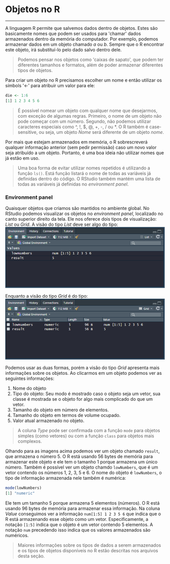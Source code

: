 # Objetos no R
---
A linguagem R permite que salvemos dados dentro de objetos. Estes são basicamente nomes que podem ser usados para 'chamar' dados armazenados dentro da memória do computador. Por exemplo, podemos armazenar dados em um objeto chamado _a_ ou _b_. Sempre que o R encontrar este objeto, irá substituí-lo pelo dado salvo dentro dele.
> Podemos pensar nos objetos como 'caixas de sapato', que podem ter diferentes tamanhos e formatos, além de poder armazenar diferentes tipos de objetos.

Para criar um objeto no R precisamos escolher um nome e então utilizar os símbols '<-' para atribuir um valor para ele:
```R
die <- 1:6
[1] 1 2 3 4 5 6
```

> É possível nomear um objeto com qualquer nome que desejarmos, com exceção de algumas regras. Primeiro, o nome de um objeto não pode começar com um número. Segundo, não podemos utilizar caracteres especiais como ^, !, $, @, +, -, / ou *.
> O R também é case-sensitive, ou seja, um objeto _Nome_ será diferente de um objeto _nome_.

Por mais que estejam armazenados em memória, o R sobrescreverá qualquer informação anterior (sem pedir permissão) caso um novo valor seja atribuído a um objeto. Portanto, é uma boa ideia não utilizar nomes que já estão em uso.
> Uma boa forma de evitar utilizar nomes repetidos é utilizando a função ```ls()```. Está função listará o nome de todas as variáveis já definidas dentro do código.
> O RStudio também mantém uma lista de todas as variáveis já definidas no _environment panel_.

### Environment panel
Quaisquer objetos que criamos são mantidos no ambiente global. No RStudio podemos visualizar os objetos no _environment panel_, localizado no canto superior direito da tela. Ele nos oferece dois tipos de visualização: _List_ ou _Grid_. 
A visão do tipo _List_ deve ser algo do tipo:
![List view](0_objects/00_images/EnvironmentPanel_ListView.png "List view")

Enquanto a visão do tipo _Grid_ é do tipo:
![Grid view](0_objects/00_images/EnvironmentPanel_GridView.png "Grid view")

Podemos usar as duas formas, porém a visão do tipo _Grid_ apresenta mais informações sobre os objetos. Ao clicarmos em um objeto podemos ver as seguintes informações:
1. Nome do objeto
2. Tipo do objeto: Seu modo é mostrado caso o objeto seja um vetor, sua classe é mostrada se o objeto for algo mais complicado do que um vetor.
3. Tamanho do objeto em número de elementos.
4. Tamanho do objeto em termos de volume ocupado.
5. Valor atual armazenado no objeto.

>A coluna _Type_ pode ser confirmada com a função ```mode``` para objetos simples (como vetores) ou com a função ```class``` para objetos mais complexos.

Olhando para as imagens acima podemos ver um objeto chamado ```result```, que armazena o número 5. O R está usando 56 bytes de memória para armazenar este objeto e ele tem o tamanho 1 porque armazena um único número.
Também é possível ver um objeto chamdo ```lowNumbers```, que é um vetor contendo os números 1, 2, 3, 5 e 6. O nome do objeto é ```lowNumbers```, o tipo de informação armazenada nele também é numérica:
```R
mode(lowNumbers)
[1] "numeric"
```
Ele tem um tamanho 5 porque armazena 5 elementos (números). O R está usando 96 bytes de memória para armazenar essa informação. Na coluna _Value_ conseguimos ver a informação ```num[1:5] 1 2 3 5 6``` que indica que o R está armazenando esse objeto como um vetor. Especificamente, a notação ```[1:5]``` indica que o objeto é um vetor contendo 5 elementos. A notação ```num``` precedendo isso indica que os valores armazenados são numéricos.

>Maiores informações sobre os tipos de dados a serem armazenados e os tipos de objetos disponíveis no R estão descritas nos arquivos desta seção.